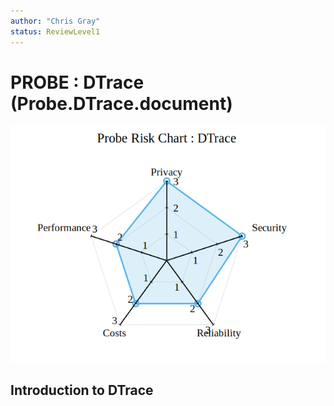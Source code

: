 ```yaml
---
author: "Chris Gray"
status: ReviewLevel1
---
```


# PROBE : DTrace (Probe.DTrace.document)

![image](../orig_media/Risk.DTrace.png)

## Introduction to DTrace

